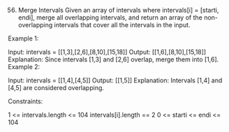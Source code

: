56. Merge Intervals
Given an array of intervals where intervals[i] = [starti, endi], merge all overlapping intervals, and return an array of the non-overlapping intervals that cover all the intervals in the input.


Example 1:

Input: intervals = [[1,3],[2,6],[8,10],[15,18]]
Output: [[1,6],[8,10],[15,18]]
Explanation: Since intervals [1,3] and [2,6] overlap, merge them into [1,6].
Example 2:

Input: intervals = [[1,4],[4,5]]
Output: [[1,5]]
Explanation: Intervals [1,4] and [4,5] are considered overlapping. 

Constraints:

1 <= intervals.length <= 104
intervals[i].length == 2
0 <= starti <= endi <= 104